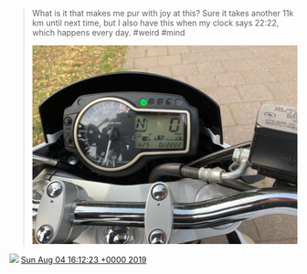 > What is it that makes me pur with joy at this? Sure it takes another 11k km until next time, but I also have this when my clock says 22:22, which happens every day\. \#weird \#mind 
> 
> ![](../../media/1158048042395885569-EBI2jUcWwAAtex5.jpg)

<img src="../../media/tweet.ico" width="12" /> [Sun Aug 04 16:12:23 +0000 2019](https://twitter.com/DromerDenker/status/1158048042395885569)